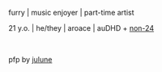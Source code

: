 furry | music enjoyer | part-time artist

21 y.o. | he/they | aroace | auDHD + [non-24](https://en.wikipedia.org/wiki/Non-24-hour_sleep–wake_disorder)

​

pfp by [julune](https://linktr.ee/julunes_art)

